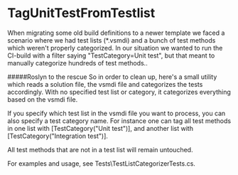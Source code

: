 # TagUnitTestFromTestlist
When migrating some old build definitions to a newer template we faced a scenario where we had test lists (*.vsmdi) and a bunch of test methods which weren't properly categorized. In our situation we wanted to run the CI-build with a filter saying "TestCategory=Unit test", but that meant to manually categorize hundreds of test methods..

#####Roslyn to the rescue
So in order to clean up, here's a small utility which reads a solution file, the vsmdi file and categorizes the tests accordingly. With no specified test list or category, it categorizes everything based on the vsmdi file. 

If you specify which test list in the vsmdi file you want to process, you can also specify a test category name. For instance one can tag all test methods in one list with [TestCategory("Unit test")], and another list with [TestCategory("Integration test")].

All test methods that are not in a test list will remain untouched.

For examples and usage, see Tests\TestListCategorizerTests.cs.
